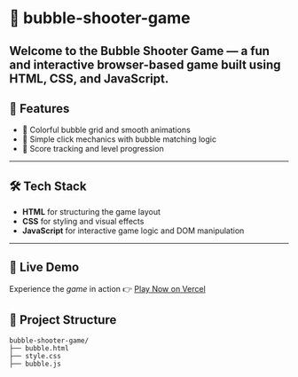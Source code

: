 # 🎯 bubble-shooter-game
Welcome to the Bubble Shooter Game — a fun and interactive browser-based game built using **HTML**, **CSS**, and **JavaScript**.
---

## 🚀 Features
- 🎨 Colorful bubble grid and smooth animations
- 🧠 Simple click mechanics with bubble matching logic
- 🎯 Score tracking and level progression
---

## 🛠️ Tech Stack
- **HTML** for structuring the game layout
- **CSS** for styling and visual effects
- **JavaScript** for interactive game logic and DOM manipulation
---
## 🚀 Live Demo
Experience the *game* in action 👉 [Play Now on Vercel](https://bubble-shooter-game-five.vercel.app)

## 📂 Project Structure
```
bubble-shooter-game/
├── bubble.html
├── style.css
├── bubble.js
